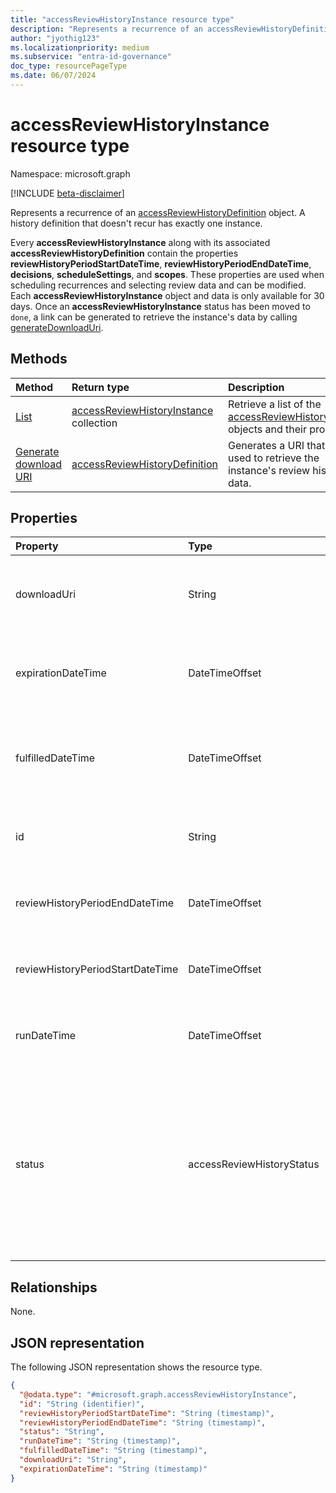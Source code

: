 ```yaml
---
title: "accessReviewHistoryInstance resource type"
description: "Represents a recurrence of an accessReviewHistoryDefinition object."
author: "jyothig123"
ms.localizationpriority: medium
ms.subservice: "entra-id-governance"
doc_type: resourcePageType
ms.date: 06/07/2024
---
```


# accessReviewHistoryInstance resource type

Namespace: microsoft.graph

[!INCLUDE [beta-disclaimer](../../includes/beta-disclaimer.md)]

 Represents a recurrence of an [accessReviewHistoryDefinition](accessreviewhistorydefinition.md) object. A history definition that doesn't recur has exactly one instance.

 Every **accessReviewHistoryInstance** along with its associated **accessReviewHistoryDefinition** contain the properties **reviewHistoryPeriodStartDateTime**, **reviewHistoryPeriodEndDateTime**, **decisions**, **scheduleSettings**, and **scopes**. These properties are used when scheduling recurrences and selecting review data and can be modified. Each **accessReviewHistoryInstance** object and data is only available for 30 days. Once an **accessReviewHistoryInstance** status has been moved to `done`, a link can be generated to retrieve the instance's data by calling [generateDownloadUri](../api/accessreviewhistoryinstance-generatedownloaduri.md).

## Methods

|Method|Return type|Description|
|:-----|:----------|:----------|
|[List](../api/accessreviewhistorydefinition-list-instances.md)|[accessReviewHistoryInstance](accessreviewhistoryinstance.md) collection|Retrieve a list of the [accessReviewHistoryInstance](accessreviewhistoryinstance.md) objects and their properties.|
|[Generate download URI](../api/accessreviewhistoryinstance-generatedownloaduri.md)|[accessReviewHistoryDefinition](accessreviewhistorydefinition.md)|Generates a URI that can be used to retrieve the instance's review history data.|

## Properties

|Property|Type|Description|
|:---|:---|:---|
|downloadUri|String|Uri that can be used to retrieve review history data. This URI will be active for 24 hours after being generated. Required.|
|expirationDateTime|DateTimeOffset|Timestamp when this instance and associated data expires and the history is deleted. Required.|
|fulfilledDateTime|DateTimeOffset|Timestamp when all of the available data for this instance was collected. This will be set after this instance's status is set to `done`. Required.|
|id|String|The assigned unique identifier of an access review history instance. Read-only. Required.|
|reviewHistoryPeriodEndDateTime|DateTimeOffset|The date and time for which reviews ended before this date are included in the fetched history data.|
|reviewHistoryPeriodStartDateTime|DateTimeOffset|The date and time for which reviews started on or after this date are included in the fetched history data.|
|runDateTime|DateTimeOffset|The date and time when the instance's history data is scheduled to be generated.|
|status|accessReviewHistoryStatus|Represents the status of the review history data collection. The possible values are: `done`, `inProgress`, `error`, `requested`, `unknownFutureValue`. Once the **status** is marked as `done`, you can generate a link retrieve the instance's data by calling [generateDownloadUri](../api/accessreviewhistoryinstance-generatedownloaduri.md) method.|

## Relationships
None.

## JSON representation

The following JSON representation shows the resource type.
<!-- {
  "blockType": "resource",
  "keyProperty": "id",
  "@odata.type": "microsoft.graph.accessReviewHistoryInstance",
  "baseType": "microsoft.graph.entity",
  "openType": false
}
-->

``` json
{
  "@odata.type": "#microsoft.graph.accessReviewHistoryInstance",
  "id": "String (identifier)",
  "reviewHistoryPeriodStartDateTime": "String (timestamp)",
  "reviewHistoryPeriodEndDateTime": "String (timestamp)",
  "status": "String",
  "runDateTime": "String (timestamp)",
  "fulfilledDateTime": "String (timestamp)",
  "downloadUri": "String",
  "expirationDateTime": "String (timestamp)"
}
```
